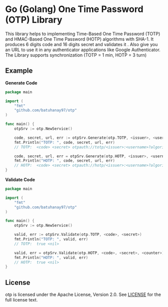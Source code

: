 # Go (Golang) One Time Password (OTP) Library

This library helps to implementing Time-Based One Time Password (TOTP) and HMAC-Based One Time Password (HOTP) algorithms with SHA-1. It produces 6 digits code and 16 digits secret and validates it . Also give you an URL to use it in any authenticator applications like Google Authenticator. The Library supports synchronization (TOTP = 1 min, HOTP = 3 turn)

## Example

**Generate Code**

```go
package main

import (
	"fmt"
	"github.com/batuhanay97/otp"
)

func main() {
	otpSrv := otp.NewService()

	code, secret, url, err := otpSrv.Generate(otp.TOTP, <issuer>, <username>)
	fmt.Println("TOTP: ", code, secret, url, err)
    // TOTP:  <code> <secret> otpauth://totp/<issuer>:<username>?algorithm=SHA1&digits=6&issuer=<issuer>&period=30&secret=<secret> <err>

	code, secret, url, err = otpSrv.Generate(otp.HOTP, <issuer>, <username>, <counter>)
	fmt.Println("HOTP: ", code, secret, url, err)
    // HOTP:  <code> <secret> otpauth://hotp/<issuer>:<username>?algorithm=SHA1&digits=6&issuer=<issuer>&secret=<secret> <err>
}
```

**Validate Code**

```go
package main

import (
	"fmt"
	"github.com/batuhanay97/otp"
)

func main() {
	otpSrv := otp.NewService()

	valid, err := otpSrv.Validate(otp.TOTP, <code>, <secret>)
	fmt.Println("TOTP: ", valid, err)
    // TOTP:  true <nil>

	valid, err = otpSrv.Validate(otp.HOTP, <code>, <secret>, <counter>)
	fmt.Println("HOTP: ", valid, err)
    // HOTP:  true <nil>
}
```

## License

otp is licensed under the Apache License, Version 2.0. See [LICENSE](LICENSE) for the full license
text.
